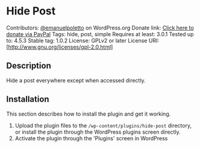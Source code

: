 # Hide Post

Contributors: [@emanuelpoletto](https://profiles.wordpress.org/emanuelpoletto) on WordPress.org
Donate link: [Click here to donate via PayPal](https://www.paypal.com/cgi-bin/webscr?cmd=_s-xclick&hosted_button_id=3S9RPEFELV66Q)
Tags: hide, post, simple
Requires at least: 3.0.1
Tested up to: 4.5.3
Stable tag: 1.0.2
License: GPLv2 or later
License URI: [http://www.gnu.org/licenses/gpl-2.0.html]

## Description

Hide a post everywhere except when accessed directly.

## Installation

This section describes how to install the plugin and get it working.

1. Upload the plugin files to the `/wp-content/plugins/hide-post` directory, or install the plugin through the WordPress plugins screen directly.
2. Activate the plugin through the 'Plugins' screen in WordPress
